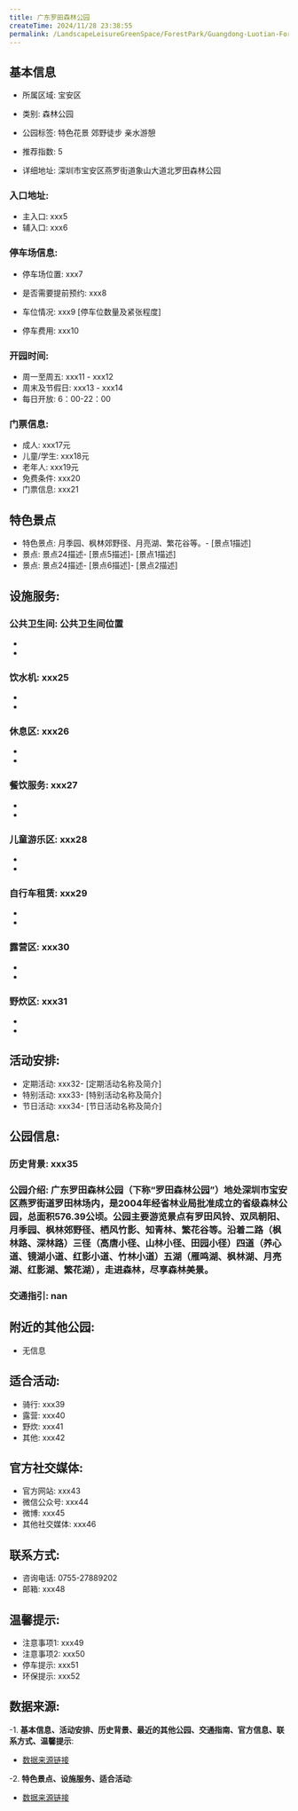```yaml
---
title: 广东罗田森林公园
createTime: 2024/11/28 23:38:55
permalink: /LandscapeLeisureGreenSpace/ForestPark/Guangdong-Luotian-Forest-Park/
---
```


<ImageCard
  image="https://cgj.sz.gov.cn/img/4/4005/4005774/10774816.jpg"
  title="广东罗田森林公园"
  description="广东罗田森林公园（下称“罗田森林公园”）地处深圳市宝安区燕罗街道罗田林场内，是2004年经省林业局批准成立的省级森林公园，总面积5"
  href="/"
  author="深圳公园"
  date="2024/11/28"
/>

## 基本信息

- 所属区域: 宝安区

- 类别: 森林公园

- 公园标签: 特色花景 郊野徒步 亲水游憩

- 推荐指数: 5

- 详细地址: 深圳市宝安区燕罗街道象山大道北罗田森林公园

### 入口地址:
- 主入口: xxx5
- 辅入口: xxx6
### 停车场信息:
- 停车场位置: xxx7

- 是否需要提前预约: xxx8

- 车位情况: xxx9 [停车位数量及紧张程度]

- 停车费用: xxx10

### 开园时间:
- 周一至周五: xxx11 - xxx12
- 周末及节假日: xxx13 - xxx14
- 每日开放: 6：00-22：00

### 门票信息:
- 成人: xxx17元
- 儿童/学生: xxx18元
- 老年人: xxx19元
- 免费条件: xxx20
- 门票信息: xxx21
## 特色景点
- 特色景点: 月季园、枫林郊野径、月亮湖、繁花谷等。- [景点1描述]
- 景点: 景点24描述- [景点5描述]- [景点1描述]
- 景点: 景点24描述- [景点6描述]- [景点2描述]
## 设施服务:
### 公共卫生间: 公共卫生间位置
- 
- 
### 饮水机: xxx25
- 
- 
### 休息区: xxx26
- 
- 
### 餐饮服务: xxx27
- 
- 
### 儿童游乐区: xxx28
- 
- 
### 自行车租赁: xxx29
- 
- 
### 露营区: xxx30
- 
- 
### 野炊区: xxx31

- 
- 
## 活动安排:
- 定期活动: xxx32- [定期活动名称及简介]
- 特别活动: xxx33- [特别活动名称及简介]
- 节日活动: xxx34- [节日活动名称及简介]
## 公园信息:
### 历史背景: xxx35
### 公园介绍: 广东罗田森林公园（下称“罗田森林公园”）地处深圳市宝安区燕罗街道罗田林场内，是2004年经省林业局批准成立的省级森林公园，总面积576.39公顷。公园主要游览景点有罗田风铃、双凤朝阳、月季园、枫林郊野径、栖风竹影、知青林、繁花谷等。沿着二路（枫林路、深林路）三径（高唐小径、山林小径、田园小径）四道（养心道、镜湖小道、红影小道、竹林小道）五湖（雁鸣湖、枫林湖、月亮湖、红影湖、繁花湖），走进森林，尽享森林美景。
### 交通指引: nan

## 附近的其他公园:
- 无信息

## 适合活动:
- 骑行: xxx39
- 露营: xxx40
- 野炊: xxx41
- 其他: xxx42

## 官方社交媒体:
- 官方网站: xxx43
- 微信公众号: xxx44
- 微博: xxx45
- 其他社交媒体: xxx46

## 联系方式:
- 咨询电话: 0755-27889202
- 邮箱: xxx48

## 温馨提示:
- 注意事项1: xxx49
- 注意事项2: xxx50
- 停车提示: xxx51
- 环保提示: xxx52

## 数据来源:
-1. **基本信息、活动安排、历史背景、最近的其他公园、交通指南、官方信息、联系方式、温馨提示**:
- [数据来源链接](xxx53)

-2. **特色景点、设施服务、适合活动**:
- [数据来源链接](xxx53)

